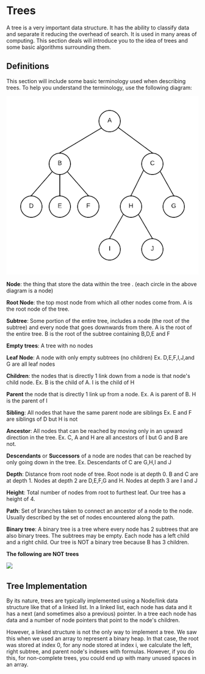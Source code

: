 # Trees

A tree is a very important data structure. It has the ability to classify data and separate it reducing the overhead of search. It is used in many areas of computing. This section deals will introduce you to the idea of trees and some basic algorithms surrounding them.

## Definitions

This section will include some basic terminology used when describing trees. To help you understand the terminology, use the following diagram:

![](../.gitbook/assets/tree.png)

**Node**: the thing that store the data within the tree . \(each circle in the above diagram is a node\)

**Root Node**: the top most node from which all other nodes come from. A is the root node of the tree.

**Subtree**: Some portion of the entire tree, includes a node \(the root of the subtree\) and every node that goes downwards from there. A is the root of the entire tree. B is the root of the subtree containing B,D,E and F

**Empty trees**: A tree with no nodes

**Leaf Node**: A node with only empty subtrees \(no children\) Ex. D,E,F,I,J,and G are all leaf nodes

**Children**: the nodes that is directly 1 link down from a node is that node's child node. Ex. B is the child of A. I is the child of H

**Parent** the node that is directly 1 link up from a node. Ex. A is parent of B. H is the parent of I

**Sibling**: All nodes that have the same parent node are siblings Ex. E and F are siblings of D but H is not

**Ancestor**: All nodes that can be reached by moving only in an upward direction in the tree. Ex. C, A and H are all ancestors of I but G and B are not.

**Descendants** or **Successors** of a node are nodes that can be reached by only going down in the tree. Ex. Descendants of C are G,H,I and J

**Depth**: Distance from root node of tree. Root node is at depth 0. B and C are at depth 1. Nodes at depth 2 are D,E,F,G and H. Nodes at depth 3 are I and J

**Height**: Total number of nodes from root to furthest leaf. Our tree has a height of 4.

**Path**: Set of branches taken to connect an ancestor of a node to the node. Usually described by the set of nodes encountered along the path.

**Binary tree**: A binary tree is a tree where every node has 2 subtrees that are also binary trees. The subtrees may be empty. Each node has a left child and a right child. Our tree is NOT a binary tree because B has 3 children.

**The following are NOT trees**

![](https://cathyatseneca.gitbooks.io/data-structures-and-algorithms/content/assets/nottrees.svg)

## Tree Implementation

By its nature, trees are typically implemented using a Node/link data structure like that of a linked list. In a linked list, each node has data and it has a next \(and sometimes also a previous\) pointer. In a tree each node has data and a number of node pointers that point to the node's children.

However, a linked structure is not the only way to implement a tree. We saw this when we used an array to represent a binary heap. In that case, the root was stored at index 0, for any node stored at index i, we calculate the left, right subtree, and parent node's indexes with formulas. However, if you do this, for non-complete trees, you could end up with many unused spaces in an array.



